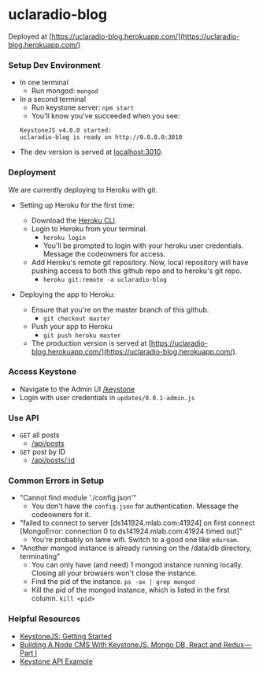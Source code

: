 # uclaradio-blog

Deployed at [https://uclaradio-blog.herokuapp.com/](https://uclaradio-blog.herokuapp.com/)

### Setup Dev Environment

- In one terminal
  - Run mongod: `mongod`
- In a second terminal
  - Run keystone server: `npm start`
  - You'll know you've succeeded when you see:
  ```
  KeystoneJS v4.0.0 started:
  uclaradio-blog is ready on http://0.0.0.0:3010
  ```
- The dev version is served at [localhost:3010](http://localhost:3010/).

### Deployment

We are currently deploying to Heroku with git.

- Setting up Heroku for the first time:

  - Download the [Heroku CLI](https://devcenter.heroku.com/categories/command-line).
  - Login to Heroku from your terminal.
    - `heroku login`
    - You'll be prompted to login with your heroku user credentials. Message the codeowners for access.
  - Add Heroku's remote git repository. Now, local repository will have pushing access to both this github repo and to heroku's git repo.
    - `heroku git:remote -a uclaradio-blog`

- Deploying the app to Heroku:

  - Ensure that you're on the master branch of this github.
    - `git checkout master`
  - Push your app to Heroku
    - `git push heroku master`
  - The production version is served at [https://uclaradio-blog.herokuapp.com/](https://uclaradio-blog.herokuapp.com/).

### Access Keystone

- Navigate to the Admin UI [/keystone]()
- Login with user credentials in `updates/0.0.1-admin.js`

### Use API

- `GET` all posts
  - [/api/posts]()
- `GET` post by ID
  - [/api/posts/:id]()

### Common Errors in Setup

- "Cannot find module './config.json'"
  - You don't have the `config.json` for authentication. Message the codeowners for it.
- "failed to connect to server [ds141924.mlab.com:41924] on first connect [MongoError: connection 0 to ds141924.mlab.com:41924 timed out]"
  - You're probably on lame wifi. Switch to a good one like `eduroam`.
- "Another mongod instance is already running on the /data/db directory, terminating"
  - You can only have (and need) 1 mongod instance running locally. Closing all your browsers won't close the instance.
  - Find the pid of the instance.
    `ps -ax | grep mongod`
  - Kill the pid of the mongod instance, which is listed in the first column.
    `kill <pid>`

### Helpful Resources

- [KeystoneJS: Getting Started](https://keystonejs.com/getting-started/)
- [Building A Node CMS With KeystoneJS, Mongo DB, React and Redux — Part I](https://itnext.io/building-a-node-cms-with-keystonejs-mongo-db-react-and-redux-part-i-ae5958496df2)
- [Keystone API Example](https://gist.github.com/JedWatson/9741171)
